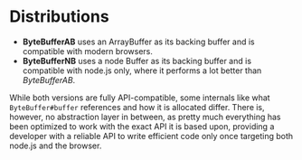 Distributions
=============
* **ByteBufferAB** uses an ArrayBuffer as its backing buffer and is compatible with modern browsers.
* **ByteBufferNB** uses a node Buffer as its backing buffer and is compatible with node.js only, where it performs a lot
  better than *ByteBufferAB*.

While both versions are fully API-compatible, some internals like what `ByteBuffer#buffer` references and how it is
allocated differ. There is, however, no abstraction layer in between, as pretty much everything has been optimized to
work with the exact API it is based upon, providing a developer with a reliable API to write efficient code only once
targeting both node.js and the browser.
